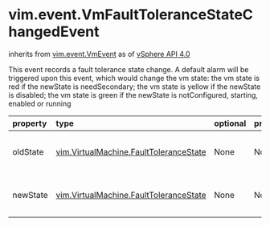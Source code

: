 vim.event.VmFaultToleranceStateChangedEvent
===========================================
inherits from [vim.event.VmEvent](docs/vim.event.VmEvent.md)
as of [vSphere API 4.0](vim.version.md#vim.version.version5)


This event records a fault tolerance state change.   A default alarm will be triggered upon this event, which would   change the vm state:   the vm state is red if the newState is needSecondary;   the vm state is yellow if the newState is disabled;   the vm state is green if the newState is notConfigured, starting,   enabled or running

| property | type | optional | priv | desc |
|:---------|:-----|:---------|:-----|:-----|
| oldState | [vim.VirtualMachine.FaultToleranceState](vim.VirtualMachine.FaultToleranceState.md "vim.VirtualMachine.FaultToleranceState") | None | None | The old fault toleeance state. |
| newState | [vim.VirtualMachine.FaultToleranceState](vim.VirtualMachine.FaultToleranceState.md "vim.VirtualMachine.FaultToleranceState") | None | None | The new fault tolerance state. |


